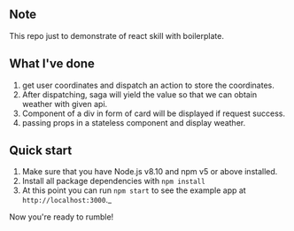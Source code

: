 ## Note
This repo just to demonstrate of react skill with boilerplate.<br />

## What I've done
1) get user coordinates and dispatch an action to store the coordinates.
2) After dispatching, saga will yield the value so that we can obtain weather with given api.
3) Component of a div in form of card will be displayed if request success.
4) passing props in a stateless component and display weather.

## Quick start

1.  Make sure that you have Node.js v8.10 and npm v5 or above installed.
2.  Install all package dependencies with `npm install`
3.  At this point you can run `npm start` to see the example app at `http://localhost:3000`._

Now you're ready to rumble!
